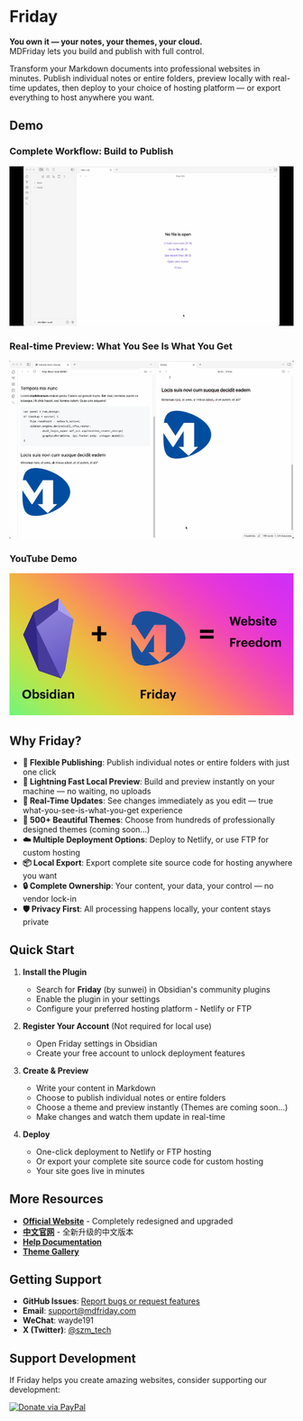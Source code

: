 # Friday

**You own it — your notes, your themes, your cloud.**  
MDFriday lets you build and publish with full control.

Transform your Markdown documents into professional websites in minutes. 
Publish individual notes or entire folders, preview locally with real-time updates, then deploy to your choice of hosting platform — or export everything to host anywhere you want.

## Demo

### Complete Workflow: Build to Publish
![Complete workflow from build to publish](demo/demo.gif)

### Real-time Preview: What You See Is What You Get
![Real-time preview demonstration](demo/see-get.gif)

### YouTube Demo
[![YouTube Demo](demo/ob+friday.png)](https://youtu.be/2maPgW5uDCI?si=VfRf9kapGSZLHYzG)

## Why Friday?

- **📝 Flexible Publishing**: Publish individual notes or entire folders with just one click
- **🚀 Lightning Fast Local Preview**: Build and preview instantly on your machine — no waiting, no uploads
- **👀 Real-Time Updates**: See changes immediately as you edit — true what-you-see-is-what-you-get experience  
- **🎨 500+ Beautiful Themes**: Choose from hundreds of professionally designed themes (coming soon...)
- **☁️ Multiple Deployment Options**: Deploy to Netlify, or use FTP for custom hosting
- **📦 Local Export**: Export complete site source code for hosting anywhere you want
- **🔒 Complete Ownership**: Your content, your data, your control — no vendor lock-in
- **🛡️ Privacy First**: All processing happens locally, your content stays private

## Quick Start

1. **Install the Plugin**
   - Search for **Friday** (by sunwei) in Obsidian's community plugins
   - Enable the plugin in your settings
   - Configure your preferred hosting platform - Netlify or FTP

2. **Register Your Account** (Not required for local use)
   - Open Friday settings in Obsidian
   - Create your free account to unlock deployment features

3. **Create & Preview**
   - Write your content in Markdown
   - Choose to publish individual notes or entire folders
   - Choose a theme and preview instantly (Themes are coming soon...)
   - Make changes and watch them update in real-time

4. **Deploy**
   - One-click deployment to Netlify or FTP hosting
   - Or export your complete site source code for custom hosting
   - Your site goes live in minutes

## More Resources

- **[Official Website](https://mdfriday.com)** - Completely redesigned and upgraded
- **[中文官网](https://mdfriday.sunwei.xyz/mdfriday)** - 全新升级的中文版本
- **[Help Documentation](https://help.mdfriday.com)**
- **[Theme Gallery](https://gallery.mdfriday.com)**

## Getting Support

- **GitHub Issues**: [Report bugs or request features](https://github.com/mdfriday/obsidian-friday-plugin/issues)
- **Email**: [support@mdfriday.com](mailto:support@mdfriday.com)
- **WeChat**: wayde191
- **X (Twitter)**: [@szm_tech](https://x.com/szm_tech)

## Support Development

If Friday helps you create amazing websites, consider supporting our development:

[![Donate via PayPal](https://www.paypal.com/en_US/i/btn/btn_donate_LG.gif)](https://paypal.me/mdfriday?country.x=C2&locale.x=zh_XC)
